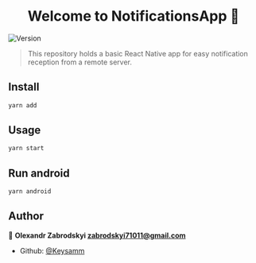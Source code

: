 <h1 align="center">Welcome to NotificationsApp 👋</h1>
<p>
  <img alt="Version" src="https://img.shields.io/badge/version-0.0.1-blue.svg?cacheSeconds=2592000" />
</p>

> This repository holds a basic React Native app for easy notification reception from a remote server.

## Install

```sh
yarn add
```

## Usage

```sh
yarn start
```

## Run android

```sh
yarn android
```

## Author

👤 **Olexandr Zabrodskyi <zabrodskyi71011@gmail.com>**

- Github: [@Keysamm](https://github.com/Keysamm)
